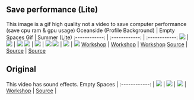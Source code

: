 ## Save performance (Lite)
This image is a gif high quality not a video to save computer performance (save cpu ram & gpu usage)
Oceanside (Profile Background) | Empty Spaces Gif | Summer (Lite)
:------------: | :------------: | :------------:
![][Oceanside] | ![][Empty Spaces Gif] | ![][Summer (Lite)]
![][Oceanside line1] | ![][Empty Spaces Gif line1] | ![][Summer (Lite) line1]
![][Oceanside line2] | ![][Empty Spaces Gif line2] | ![][Summer (Lite) line2]
[Workshop][Oceanside Workshop] | [Workshop][Empty Spaces Gif Workshop] | [Workshop][Summer (Lite) Workshop]
[Source][Oceanside Source] | [Source][Empty Spaces Gif Source] | [Source][Summer (Lite) Source]

[Oceanside]: ./Oceanside%20(Profile%20Background)/preview.gif
[Oceanside line1]: https://img.shields.io/steam/release-date/2511734736?style=for-the-badge
[Oceanside line2]: https://img.shields.io/steam/downloads/2511734736?style=for-the-badge
[Oceanside Workshop]: https://steamcommunity.com/sharedfiles/filedetails/?id=2511734736
[Oceanside Source]: Oceanside%20(Profile%20Background)/README.md

[Empty Spaces Gif]: ./Empty%20Spaces%20Gif/preview.gif
[Empty Spaces Gif line1]: https://img.shields.io/steam/release-date/2512619306?style=for-the-badge
[Empty Spaces Gif line2]: https://img.shields.io/steam/downloads/2512619306?style=for-the-badge
[Empty Spaces Gif Workshop]: https://steamcommunity.com/sharedfiles/filedetails/?id=2512619306
[Empty Spaces Gif Source]: Empty%20Spaces%20Gif/README.md

[Summer (Lite)]: ./Summer%20(Lite)/preview.gif
[Summer (Lite) line1]: https://img.shields.io/steam/release-date/2513351193?style=for-the-badge
[Summer (Lite) line2]: https://img.shields.io/steam/downloads/2513351193?style=for-the-badge
[Summer (Lite) Workshop]: https://steamcommunity.com/sharedfiles/filedetails/?id=2513351193
[Summer (Lite) Source]: /Summer%20(Lite)/README.md

## Original
This video has sound effects.
Empty Spaces | 
:------------: | 
![][Empty Spaces] | 
![][Empty Spaces line1] | 
![][Empty Spaces line2] | 
[Workshop][Empty Spaces Workshop] | 
[Source][Empty Spaces Source] | 

[Empty Spaces]: ./Empty%20Spaces/preview.gif
[Empty Spaces line1]: https://img.shields.io/steam/release-date/2512601546?style=for-the-badge
[Empty Spaces line2]: https://img.shields.io/steam/downloads/2512601546?style=for-the-badge
[Empty Spaces Workshop]: https://steamcommunity.com/sharedfiles/filedetails/?id=2512601546
[Empty Spaces Source]: Empty%20Spaces/README.md
